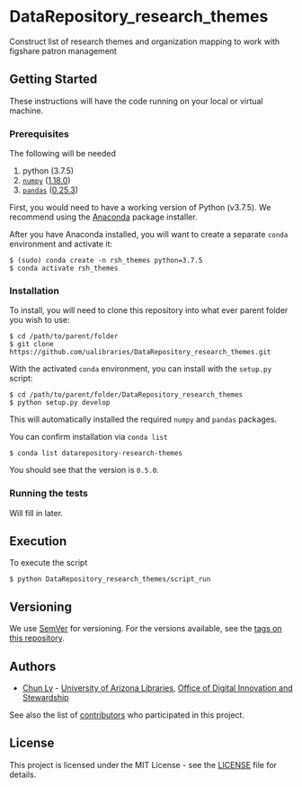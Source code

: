 # DataRepository_research_themes
Construct list of research themes and organization mapping to work with figshare patron management

## Getting Started

These instructions will have the code running on your local or virtual machine.


### Prerequisites

The following will be needed
1. python (3.7.5)
2. [`numpy`](https://numpy.org/doc/) ([1.18.0](https://numpy.org/doc/1.18/))
3. [`pandas`](https://pandas.pydata.org/) ([0.25.3](https://pandas.pydata.org/pandas-docs/version/0.25.3/))

First, you would need to have a working version of Python (v3.7.5).  We recommend using the
[Anaconda](https://www.anaconda.com/distribution/) package installer.

After you have Anaconda installed, you will want to create a separate `conda` environment
and activate it:

```
$ (sudo) conda create -n rsh_themes python=3.7.5
$ conda activate rsh_themes
```

### Installation

To install, you will need to clone this repository into what ever parent folder you wish to use:

```
$ cd /path/to/parent/folder
$ git clone https://github.com/ualibraries/DataRepository_research_themes.git
```

With the activated `conda` environment, you can install with the `setup.py` script:

```
$ cd /path/to/parent/folder/DataRepository_research_themes
$ python setup.py develop
```

This will automatically installed the required `numpy` and `pandas` packages.

You can confirm installation via `conda list`

```
$ conda list datarepository-research-themes
```

You should see that the version is `0.5.0`.


### Running the tests

Will fill in later.


## Execution

To execute the script
```
$ python DataRepository_research_themes/script_run
```


## Versioning

We use [SemVer](http://semver.org/) for versioning. For the versions available, see the [tags on this repository](https://github.com/ualibraries/DataRepository_research_themes/tags).

## Authors

* [Chun Ly](http://www.github.com/astrochun) - [University of Arizona Libraries](https://github.com/ualibraries), [Office of Digital Innovation and Stewardship](https://github.com/UAL-ODIS)

See also the list of
[contributors](https://github.com/ualibraries/DataRepository_research_themes/contributors) who participated in this project.


## License

This project is licensed under the MIT License - see the [LICENSE](LICENSE) file for details.
